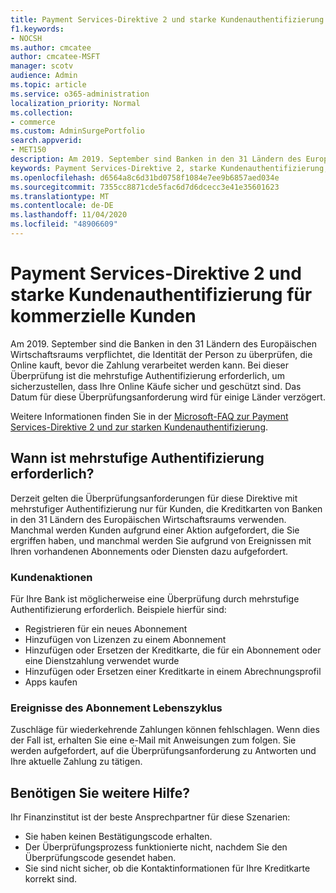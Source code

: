 ```yaml
---
title: Payment Services-Direktive 2 und starke Kundenauthentifizierung für kommerzielle Kunden
f1.keywords:
- NOCSH
ms.author: cmcatee
author: cmcatee-MSFT
manager: scotv
audience: Admin
ms.topic: article
ms.service: o365-administration
localization_priority: Normal
ms.collection:
- commerce
ms.custom: AdminSurgePortfolio
search.appverid:
- MET150
description: Am 2019. September sind Banken in den 31 Ländern des Europäischen Wirtschaftsraums verpflichtet, die Identität der Person zu überprüfen, die Online kauft, bevor die Zahlung verarbeitet werden kann. "
keywords: Payment Services-Direktive 2, starke Kundenauthentifizierung, mehrstufige Authentifizierung
ms.openlocfilehash: d6564a8c6d31bd0758f1084e7ee9b6857aed034e
ms.sourcegitcommit: 7355cc8871cde5fac6d7d6dcecc3e41e35601623
ms.translationtype: MT
ms.contentlocale: de-DE
ms.lasthandoff: 11/04/2020
ms.locfileid: "48906609"
---
```

# <a name="payment-services-directive-2-and-strong-customer-authentication-for-commercial-customers"></a>Payment Services-Direktive 2 und starke Kundenauthentifizierung für kommerzielle Kunden

Am 2019. September sind die Banken in den 31 Ländern des Europäischen Wirtschaftsraums verpflichtet, die Identität der Person zu überprüfen, die Online kauft, bevor die Zahlung verarbeitet werden kann. Bei dieser Überprüfung ist die mehrstufige Authentifizierung erforderlich, um sicherzustellen, dass Ihre Online Käufe sicher und geschützt sind. Das Datum für diese Überprüfungsanforderung wird für einige Länder verzögert.

Weitere Informationen finden Sie in der [Microsoft-FAQ zur Payment Services-Direktive 2 und zur starken Kundenauthentifizierung](https://support.microsoft.com/help/4517854/microsoft-account-open-banking-customer-authentication).

## <a name="when-is-multi-factor-authentication-required"></a>Wann ist mehrstufige Authentifizierung erforderlich?

Derzeit gelten die Überprüfungsanforderungen für diese Direktive mit mehrstufiger Authentifizierung nur für Kunden, die Kreditkarten von Banken in den 31 Ländern des Europäischen Wirtschaftsraums verwenden. Manchmal werden Kunden aufgrund einer Aktion aufgefordert, die Sie ergriffen haben, und manchmal werden Sie aufgrund von Ereignissen mit Ihren vorhandenen Abonnements oder Diensten dazu aufgefordert.

### <a name="customer-actions"></a>Kundenaktionen

Für Ihre Bank ist möglicherweise eine Überprüfung durch mehrstufige Authentifizierung erforderlich. Beispiele hierfür sind:
- Registrieren für ein neues Abonnement
- Hinzufügen von Lizenzen zu einem Abonnement
- Hinzufügen oder Ersetzen der Kreditkarte, die für ein Abonnement oder eine Dienstzahlung verwendet wurde
- Hinzufügen oder Ersetzen einer Kreditkarte in einem Abrechnungsprofil
- Apps kaufen

### <a name="subscription-lifecycle-events"></a>Ereignisse des Abonnement Lebenszyklus

Zuschläge für wiederkehrende Zahlungen können fehlschlagen. Wenn dies der Fall ist, erhalten Sie eine e-Mail mit Anweisungen zum folgen. Sie werden aufgefordert, auf die Überprüfungsanforderung zu Antworten und Ihre aktuelle Zahlung zu tätigen.

## <a name="need-more-help"></a>Benötigen Sie weitere Hilfe?

Ihr Finanzinstitut ist der beste Ansprechpartner für diese Szenarien:
- Sie haben keinen Bestätigungscode erhalten.  
- Der Überprüfungsprozess funktionierte nicht, nachdem Sie den Überprüfungscode gesendet haben.
- Sie sind nicht sicher, ob die Kontaktinformationen für Ihre Kreditkarte korrekt sind.
